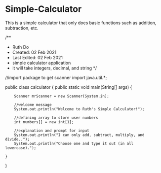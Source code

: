 # Simple-Calculator
This is a simple calculator that only does basic functions such as addition, subtraction, etc.

/**
 * Ruth Do
 * Created: 02 Feb 2021
 * Last Edited: 02 Feb 2021
 * simple calculator application
 * it will take integers, decimal, and string
 */

//import package to get scanner
import java.util.*;

public class calculator {
    public static void main(String[] args) {

        Scanner mrScanner = new Scanner(System.in);

        //welcome message
        System.out.println("Welcome to Ruth's Simple Calculator!");

        //defining array to store user numbers
        int numbers[] = new int[1];

        //explanation and prompt for input
        System.out.println("I can only add, subtract, multiply, and divide..");
        System.out.println("Choose one and type it out (in all lowercase).");

    }


}
